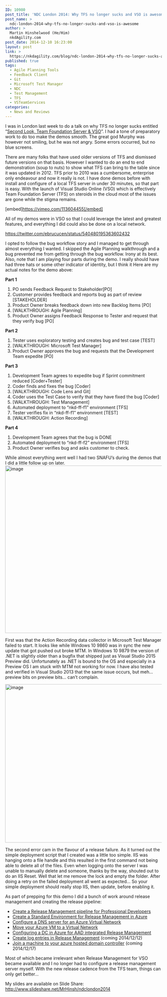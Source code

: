 ```yaml
---
ID: 10980
post_title: 'NDC London 2014: Why TFS no longer sucks and VSO is awesome'
post_name: >
  ndc-london-2014-why-tfs-no-longer-sucks-and-vso-is-awesome
author: >
  Martin Hinshelwood (He/Him)
  nkdAgility.com
post_date: 2014-12-10 16:23:00
layout: post
link: >
  https://nkdagility.com/blog/ndc-london-2014-why-tfs-no-longer-sucks-and-vso-is-awesome/
published: true
tags:
  - Agile Planning Tools
  - Feedback Client
  - Git
  - Microsoft Test Manager
  - NDC
  - Test Management
  - TFS
  - VSTeamServices
categories:
  - News and Reviews
---
```

<p class="lead">I was in London last week to do a talk&nbsp;on why TFS no longer sucks&nbsp;entitled “<a href="http://nakedalmweb.wpengine.com/ndc-london-second-look-team-foundation-server-vso/" target="_blank" rel="noopener noreferrer">Second Look, Team Foundation Server &amp; VSO</a>”.&nbsp;I had a tone of preparatory work to do too make the demos smooth. The great god Murphy was however not smiling, but he was not angry. Some errors occurred, but no blue screens.</p>
There are many folks that have used older versions of TFS and dismissed future versions on that basis. However I wanted to do an end to end demonstration (soup to nuts) to show what TFS can bring to the table since it was updated in 2012. TFS prior&nbsp;to 2010 was a cumbersome, enterprise only endeavour and now it really is not. I have done demos before with install and configure of a local TFS server in under 30 minutes, so that part is easy. With the launch of Visual Studio Online (VSO) which is effectively Team Foundation Server (TFS) on steroids in the cloud most of the issues are gone while the stigma remains.&nbsp;

[embed]https://vimeo.com/113604455[/embed]

All of my demos were in VSO so that I could leverage the latest and greatest features, and everything I did could also be done on a local network.

https://twitter.com/ebrucucen/status/540480195363602432

I opted to follow&nbsp;the bug workflow story and I managed to get through almost everything I wanted. I skipped the Agile Planning walkthrough and a bug prevented me from getting through the bug workflow. Irony at its best. Also,&nbsp;note that I am playing&nbsp;four parts during the demo. I&nbsp;really should have had three hats or some&nbsp;other indicator of identity, but I think it&nbsp;Here are my actual notes for the demo above:

<strong>Part 1</strong>
<ol>
 	<li>PO sends Feedback Request to Stakeholder[PO]</li>
 	<li>Customer provides feedback and reports bug as part of review [STAKEHOLDER]</li>
 	<li>Product Owner breaks feedback down into new Backlog Items [PO]</li>
 	<li>[WALKTHROUGH: Agile Planning]</li>
 	<li>Product Owner assigns Feedback Response to Tester and request that they verify bug [PO]</li>
</ol>
<strong>Part 2</strong>
<ol>
 	<li>Tester uses exploratory testing and creates bug and test case [TEST]</li>
 	<li>[WALKTHROUGH: Microsoft Test Manager]</li>
 	<li>Product Owner approves the bug and requests that the Development Team expedite [PO]</li>
</ol>
<strong>Part 3</strong>
<ol>
 	<li>Development Team agrees to expedite bug if Sprint commitment reduced [Coder+Tester]</li>
 	<li>Coder finds and fixes the bug [Coder]</li>
 	<li>[WALKTHROUGH: Code Lens and Git]</li>
 	<li>Coder uses the Test Case to verify that they have fixed the bug [Coder]</li>
 	<li>[WALKTHROUGH: Test Management]</li>
 	<li>Automated deployment to “nkd-ff-f1” environment [TFS]</li>
 	<li>Tester verifies fix in “nkd-ff-f1” environment [TEST]</li>
 	<li>[WALKTHROUGH: Action Recording]</li>
</ol>
<strong>Part 4</strong>
<ol>
 	<li>Development Team agrees that the bug is DONE</li>
 	<li>Automated deployment to “nkd-ff-f2” environment [TFS]</li>
 	<li>Product Owner verifies bug and asks customer to check.</li>
</ol>
While almost everything went well I had two SNAFU’s during the demos that I did a little follow up on later.

<img style="background-image: none; padding-top: 0px; padding-left: 0px; margin: 0px; display: inline; padding-right: 0px; border: 0px;" title="image" src="http://nakedalmweb.wpengine.com/wp-content/uploads/2014/12/image.png" alt="image" width="758" height="537" border="0"/>

First was that the Action Recording data collector in Microsoft Test Manager failed to start. It looks like while Windows 10 9860 was in sync the new update that got pushed out broke MTM. In Windows 10 9879 the version of .NET is slightly older than a bugfix that shipped just as Visual Studio 2015 Preview did. Unfortunately as .NET is bound to the OS and especially in a Preview OS I am stuck with MTM not working for now. I have also tested and verified in Visual Studio 2013 that the same issue occurs, but meh… preview bits on preview bits… can’t complain.

<img style="background-image: none; padding-top: 0px; padding-left: 0px; margin: 0px; display: inline; padding-right: 0px; border: 0px;" title="image" src="http://nakedalmweb.wpengine.com/wp-content/uploads/2014/12/image1.png" alt="image" width="804" height="508" border="0"/>

The second error cam in the flavour of a release failure. As it turned out the simple deployment script that I created was a little too simple. IIS was hanging onto a file handle and this resulted in the first command not being able to delete all of the files. Even when logging onto the server I was unable to manually delete and someone, thanks by the way, shouted out to do an IIS Reset. Well that let me remove the lock and empty the folder. After doing a retry on the failed deployment all went as expected… So your simple deployment should really stop IIS, then update, before enabling it.

As part of prepping for this demo I did a bunch of work around release management and creating the release pipeline:
<ul>
 	<li><a href="http://nakedalmweb.wpengine.com/create-release-management-pipeline-professional-developers/" target="_blank" rel="noopener noreferrer">Create a Release Management pipeline for Professional Developers</a></li>
 	<li><a href="http://nakedalmweb.wpengine.com/create-standard-environment-release-management-azure/" target="_blank" rel="noopener noreferrer">Create a Standard Environment for Release Management in Azure</a></li>
 	<li><a href="http://nakedalmweb.wpengine.com/configure-a-dns-server-for-an-azure-virtual-network/" target="_blank" rel="noopener noreferrer">Configure a DNS server for an Azure Virtual Network</a></li>
 	<li><a href="http://nakedalmweb.wpengine.com/move-azure-vm-virtual-network/" target="_blank" rel="noopener noreferrer">Move your Azure VM to a Virtual Network</a></li>
 	<li><a href="http://nakedalmweb.wpengine.com/configuring-dc-azure-aad-integrated-release-management/" target="_blank" rel="noopener noreferrer">Configuring a DC in Azure for AAD integrated Release Management</a></li>
 	<li><a href="http://nakedalmweb.wpengine.com/create-log-entries-release-management/" target="_blank" rel="noopener noreferrer">Create log entries in Release Management</a> (coming <abbr>2014/12/12)</abbr></li>
 	<li><a href="http://nakedalmweb.wpengine.com/join-machine-azure-hosted-domain-controller/" target="_blank" rel="noopener noreferrer">Join a machine to your azure hosted domain controller</a> (coming <abbr>2014/12/17</abbr>)</li>
</ul>
Most of which became irrelevant when Release Management for VSO became available and I no longer had to configure a release management server myself. With the new release cadence from the TFS team, things can only get better…

My slides are available on Slide Share: <a href="http://www.slideshare.net/MrHinsh/ndclondon2014" target="_blank" rel="noopener noreferrer">http://www.slideshare.net/MrHinsh/ndclondon2014</a>